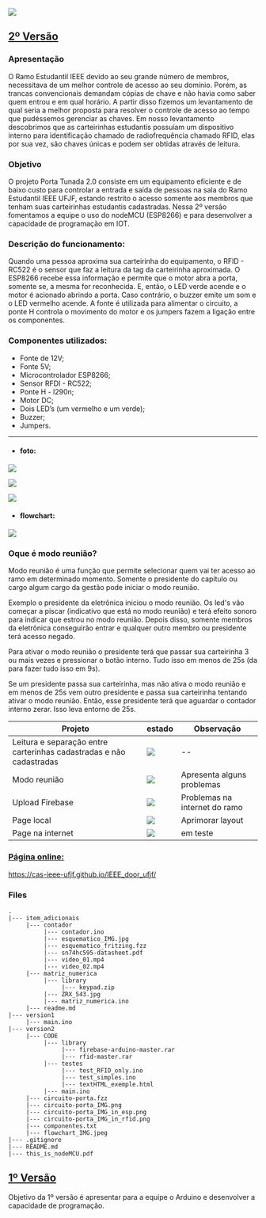 ![](https://img.shields.io/badge/build-passing-rgb(76%2C198%2C31).svg)

## [ 2º Versão](https://github.com/wesley-cantarino/IEEE_door_ufjf/tree/master/version2)
### Apresentação

O Ramo Estudantil IEEE devido ao seu grande número de membros, necessitava de um melhor controle de acesso ao seu domínio. Porém, as trancas convencionais demandam cópias de chave e não havia como saber quem entrou e em qual horário. A partir disso fizemos um levantamento de qual seria a melhor proposta para resolver o controle de acesso ao tempo que pudéssemos gerenciar as chaves. Em nosso levantamento descobrimos que as carteirinhas estudantis possuíam um dispositivo interno para identificação chamado de radiofrequência chamado RFID, elas por sua vez, são chaves únicas e podem ser obtidas através de leitura.

### Objetivo

O projeto Porta Tunada 2.0 consiste em um equipamento eficiente e de baixo custo para controlar a entrada e saída de pessoas na sala do Ramo Estudantil IEEE UFJF, estando restrito o acesso somente aos membros que tenham suas carteirinhas estudantis cadastradas. Nessa 2º versão fomentamos a equipe o uso do nodeMCU (ESP8266) e para desenvolver a capacidade de programação em IOT.


### Descrição do funcionamento:

Quando uma pessoa aproxima sua carteirinha do equipamento, o RFID - RC522 é o sensor que faz a leitura da tag da carteirinha aproximada. O ESP8266 recebe essa informação e permite que o motor abra a porta, somente se, a mesma for reconhecida. E, então, o LED verde acende e o motor é acionado abrindo a porta. Caso contrário, o buzzer emite um som e o LED vermelho acende. A fonte é utilizada para alimentar o circuito, a ponte H controla o movimento do motor e os jumpers fazem a ligação entre os componentes.

### Componentes utilizados:

* Fonte de 12V;
* Fonte 5V;
* Microcontrolador ESP8266;
* Sensor RFDI - RC522;
* Ponte H - l290n;
* Motor DC;
* Dois LED’s (um vermelho e um verde);
* Buzzer;
* Jumpers.

<hr>

* #### foto:
![](https://raw.githubusercontent.com/CAS-IEEE-UFJF/IEEE_door_ufjf/master/version2/circuito-porta_IMG.png)

![](https://github.com/CAS-IEEE-UFJF/IEEE_door_ufjf/blob/master/version2/circuito-porta_IMG_in_rfid.png)

![](https://github.com/CAS-IEEE-UFJF/IEEE_door_ufjf/blob/master/version2/circuito-porta_IMG_in_esp.png)



* #### flowchart:

![](https://github.com/CAS-IEEE-UFJF/IEEE_door_ufjf/blob/master/version2/flowchart_IMG.jpeg)


### Oque é modo reunião?

Modo reunião é uma função que permite selecionar quem vai ter acesso ao ramo em determinado momento. Somente o presidente do capítulo ou cargo algum cargo da gestão pode iniciar o modo reunião. 

Exemplo o presidente da eletrônica iniciou o modo reunião. Os led's vão começar a piscar (indicativo que está no modo reunião) e terá efeito sonoro para indicar que estrou no modo reunião. Depois disso, somente membros da eletrônica conseguirão entrar e qualquer outro membro ou presidente terá acesso negado.

Para ativar o modo reunião o presidente terá que passar sua carteirinha 3 ou mais vezes e pressionar o botão interno. Tudo isso em menos de 25s (da para fazer tudo isso em 9s).

Se um presidente passa sua carteirinha, mas não ativa o modo reunião e em menos de 25s vem outro presidente e passa sua carteirinha tentando ativar o modo reunião. Então, esse presidente terá que aguardar o contador interno zerar. Isso leva entorno de 25s.

| Projeto | estado| Observação |
| ------- | ----- | ---------- |
| Leitura e separação entre carterinhas cadastradas e não cadastradas | ![](https://img.shields.io/badge/build-passing-rgb(76%2C198%2C31).svg)| -- |
| Modo reunião | ![](https://img.shields.io/badge/build-test-yellow.svg) | Apresenta alguns problemas |
| Upload Firebase | ![](https://img.shields.io/badge/build-failed-red.svg) | Problemas na internet do ramo |
| Page local | ![](https://img.shields.io/badge/build-test-yellow.svg)| Aprimorar layout |
| Page na internet | ![](https://img.shields.io/badge/build-test-yellow.svg) | em teste|

[comment]: <https://img.shields.io/badge/build-unknown-lightgrey.svg>

### [Página online:](https://cas-ieee-ufjf.github.io/IEEE_door_ufjf/)
https://cas-ieee-ufjf.github.io/IEEE_door_ufjf/

### Files

```
.
|--- item_adicionais
     |--- contador
          |--- contador.ino
          |--- esquematico_IMG.jpg
          |--- esquematico_fritzing.fzz
          |--- sn74hc595-datasheet.pdf
          |--- video_01.mp4
          |--- video_02.mp4
     |--- matriz_numerica
          |--- library
               |--- keypad.zip
          |--- ZRX_543.jpg
          |--- matriz_numerica.ino
     |--- readme.md
|--- version1
     |--- main.ino
|--- version2
     |--- CODE
          |--- library
               |--- firebase-arduino-master.rar
               |--- rfid-master.rar
          |--- testes
               |--- test_RFID_only.ino
               |--- test_simples.ino
               |--- textHTML_exemple.html
          |--- main.ino
     |--- circuito-porta.fzz
     |--- circuito-porta_IMG.png
     |--- circuito-porta_IMG_in_esp.png
     |--- circuito-porta_IMG_in_rfid.png
     |--- componentes.txt
     |--- flowchart_IMG.jpeg
|--- .gitignore
|--- README.md
|--- this_is_nodeMCU.pdf
```

## [ 1º Versão](https://github.com/wesley-cantarino/IEEE_door_ufjf/tree/master/version1)
Objetivo da 1º versão é apresentar para a equipe o Arduino e desenvolver a capacidade de programação.
